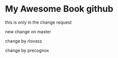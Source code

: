 # My Awesome Book github

this is only in the change request

new change on master

change by rlovasz

change by precognox


